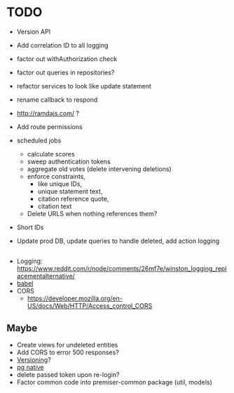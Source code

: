 # TODO

* Version API
* Add correlation ID to all logging

* factor out withAuthorization check

* factor out queries in repositories?
* refactor services to look like update statement
* rename callback to respond
* http://ramdajs.com/ ? 
* Add route permissions

* scheduled jobs
  * calculate scores
  * sweep authentication tokens
  * aggregate old votes (delete intervening deletions)
  * enforce constraints, 
    * like unique IDs, 
    * unique statement text, 
    * citation reference quote, 
    * citation text
  * Delete URLS when nothing references them?
* Short IDs

* Update prod DB, update queries to handle deleted, add action logging
##
* Logging: https://www.reddit.com/r/node/comments/26mf7e/winston_logging_replacementalternative/
* [babel](https://github.com/babel/example-node-server#getting-ready-for-production-use)
* CORS
  * https://developer.mozilla.org/en-US/docs/Web/HTTP/Access_control_CORS
## Maybe
* Create views for undeleted entities
* Add CORS to error 500 responses?
* [Versioning](https://docs.aws.amazon.com/lambda/latest/dg/versioning-aliases.html)?
* [pg native](https://github.com/brianc/node-postgres#native-bindings)
* delete passed token upon re-login?
* Factor common code into premiser-common package (util, models)